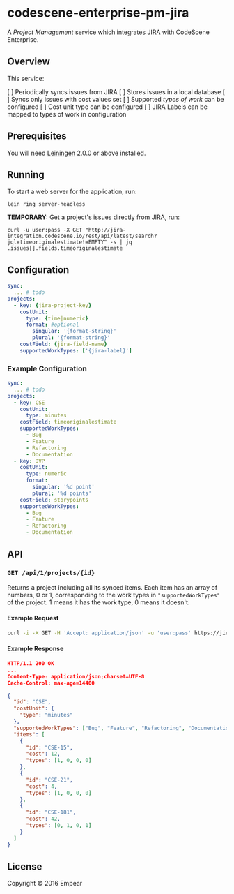 # codescene-enterprise-pm-jira

A *Project Management* service which integrates JIRA with CodeScene Enterprise.

## Overview

This service:

[ ] Periodically syncs issues from JIRA
[ ] Stores issues in a local database
[ ] Syncs only issues with cost values set
[ ] Supported *types of work* can be configured
[ ] Cost unit type can be configured
[ ] JIRA Labels can be mapped to types of work in configuration

## Prerequisites

You will need [Leiningen][] 2.0.0 or above installed.

[leiningen]: https://github.com/technomancy/leiningen

## Running

To start a web server for the application, run:

    lein ring server-headless

**TEMPORARY:** Get a project's issues directly from JIRA, run:

    curl -u user:pass -X GET "http://jira-integration.codescene.io/rest/api/latest/search?jql=timeoriginalestimate!=EMPTY" -s | jq .issues[].fields.timeoriginalestimate

## Configuration

```yaml
sync:
  ... # todo
projects:
  - key: {jira-project-key}
    costUnit:
      type: {time|numeric}
      format: #optional
        singular: '{format-string}'
        plural: '{format-string}'
    costField: {jira-field-name}
    supportedWorkTypes: ['{jira-label}']
```

### Example Configuration

```yaml
sync:
  ... # todo
projects:
  - key: CSE
    costUnit:
      type: minutes
    costField: timeoriginalestimate
    supportedWorkTypes:
      - Bug
      - Feature
      - Refactoring
      - Documentation
  - key: DVP
    costUnit:
      type: numeric
      format:
        singular: '%d point'
        plural: '%d points'
    costField: storypoints
    supportedWorkTypes:
      - Bug
      - Feature
      - Refactoring
      - Documentation
```

## API

### `GET /api/1/projects/{id}`

Returns a project including all its synced items. Each item has an array of
numbers, 0 or 1, corresponding to the work types in `"supportedWorkTypes"` of
the project. 1 means it has the work type, 0 means it doesn't.

#### Example Request

```bash
curl -i -X GET -H 'Accept: application/json' -u 'user:pass' https://jira-integration.codescene.io/api/1/projects/CSE
```

#### Example Response

```json
HTTP/1.1 200 OK
...
Content-Type: application/json;charset=UTF-8
Cache-Control: max-age=14400

{
  "id": "CSE",
  "costUnit": {
    "type": "minutes"
  },
  "supportedWorkTypes": ["Bug", "Feature", "Refactoring", "Documentation"],
  "items": [
    {
      "id": "CSE-15",
      "cost": 12,
      "types": [1, 0, 0, 0]
    },
    {
      "id": "CSE-21",
      "cost": 4,
      "types": [1, 0, 0, 0]
    },
    {
      "id": "CSE-181",
      "cost": 42,
      "types": [0, 1, 0, 1]
    }
  ]
}
```

## License

Copyright © 2016 Empear
